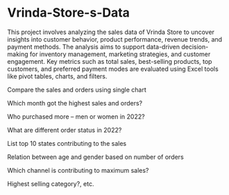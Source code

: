 # Vrinda-Store-s-Data
This project involves analyzing the sales data of Vrinda Store to uncover insights into customer behavior, product performance, revenue trends, and payment methods. The analysis aims to support data-driven decision-making for inventory management, marketing strategies, and customer engagement. Key metrics such as total sales, best-selling products, top customers, and preferred payment modes are evaluated using Excel tools like pivot tables, charts, and filters.

Compare the sales and orders using single chart

Which month got the highest sales and orders?

Who purchased more – men or women in 2022?

What are different order status in 2022?

List top 10 states contributing to the sales

Relation between age and gender based on number of orders

Which channel is contributing to maximum sales?

Highest selling category?, etc.


